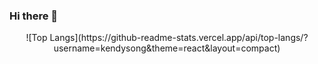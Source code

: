 ### Hi there 👋
<p align="center">
![Top Langs](https://github-readme-stats.vercel.app/api/top-langs/?username=kendysong&theme=react&layout=compact)
<p/>
<!--
**KendySong/kendysong** is a ✨ _special_ ✨ repository because its `README.md` (this file) appears on your GitHub profile.

Here are some ideas to get you started:

- 🔭 I’m currently working on ...
- 🌱 I’m currently learning ...
- 👯 I’m looking to collaborate on ...
- 🤔 I’m looking for help with ...
- 💬 Ask me about ...
- 📫 How to reach me: ...
- 😄 Pronouns: ...
- ⚡ Fun fact: ...
-->

